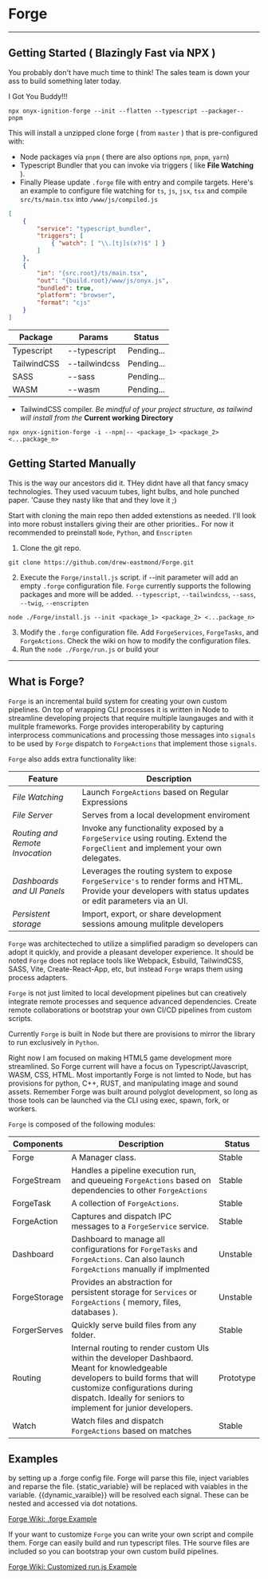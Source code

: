 # Forge
---

## Getting Started ( Blazingly Fast via NPX )

You probably don't have much time to think! The sales team is down your ass to build something later today. 

I Got You Buddy!!!

```
npx onyx-ignition-forge --init --flatten --typescript --packager-- pnpm 
```

This will install a unzipped clone forge ( from `master` ) that is pre-configured with:
* Node packages via `pnpm` ( there are also options `npm`, `pnpm`, `yarn`)
* Typescript Bundler that you can invoke via triggers ( like **File Watching** ).
* Finally Please update `.forge` file with entry and compile targets. Here's an example to configure file watching for `ts`, `js`, `jsx`, `tsx` and compile `src/ts/main.tsx` into `/www/js/compiled.js`
```json
[
    {
        "service": "typescript_bundler",
        "triggers": [
            { "watch": [ "\\.[tj]s(x?)$" ] }
        ]
    },
    {
        "in": "{src.root}/ts/main.tsx",
        "out": "{build.root}/www/js/onyx.js",
        "bundled": true,
        "platform": "browser",
        "format": "cjs"
    }
]
```


| Package | Params | Status |
| ------ | ------ | ------ | 
| Typescript | --typescript | Pending... |
| TailwindCSS | --tailwindcss | Pending... |
| SASS | --sass | Pending... |
| WASM | --wasm | Pending... |

* TailwindCSS compiler. *Be mindful of your project structure, as tailwind will install from the* **Current working Directory**

```
npx onyx-ignition-forge -i --npm|-- <package_1> <package_2> <...package_n>
```

## Getting Started Manually
This is the way our ancestors did it. THey didnt have all that fancy smacy technologies. They used vacuum tubes, light bulbs, and hole punched paper. 'Cause they nasty like that and they love it ;)

Start with cloning the main repo then added extenstions as needed. I'll look into more robust installers giving their are other priorities.. For now it recommended to preinstall `Node`, `Python`, and `Enscripten` 

1. Clone the git repo.
```
git clone https://github.com/drew-eastmond/Forge.git
```

2. Execute the `Forge/install.js` script. if --init parameter will add an empty `.forge` configuration file. `Forge` currently supports the following packages and more will be added. `--typescript`,  `--tailwindcss`, `--sass`,  `--twig`,  `--enscripten`

```
node ./Forge/install.js --init <package_1> <package_2> <...package_n>
```

3. Modify the `.forge` configuration file. Add `ForgeServices`, `ForgeTasks`, and `ForgeActions`. Check the wiki on how to modify the configuration files.
4. Run the `node ./Forge/run.js` or build your  

---

## What is Forge? 

`Forge` is an incremental build system for creating your own custom pipelines. On top of wrapping CLI processes it is written in Node to streamline developing projects that require multiple laungauges and with it mulitple frameworks. Forge provides interoperability by capturing interprocess communications and processing those messages into `signals` to be used by `Forge` dispatch to `ForgeActions` that implement those `signals`. 

`Forge` also adds extra functionality like: 

| Feature | Description |
| ------ | ------ |
| *File Watching* | Launch `ForgeActions` based on Regular Expressions |
| *File Server* | Serves from a local development enviroment | 
| *Routing and Remote Invocation* | Invoke any functionality exposed by a `ForgeService` using routing. Extend the `ForgeClient` and implement your own delegates. |
| *Dashboards and UI Panels* | Leverages the routing system to expose `ForgeService's` to render forms and HTML. Provide your developers with status updates or edit parameters via an UI. |
| *Persistent storage* | Import, export, or share development sessions amoung mulitple developers | 

`Forge` was architecteched to utilize a simplified paradigm so developers can adopt it quickly, and provide a pleasant developer experience. It should be noted `Forge` does not replace tools like Webpack, Esbuild, TailwindCSS, SASS, Vite, Create-React-App, etc, but instead `Forge` wraps them using process adapters. 

`Forge` is not just limited to local development pipelines but can creatively integrate remote processes and sequence advanced dependencies. Create remote collaborations or bootstrap your own CI/CD pipelines from custom scripts.

Currently `Forge` is built in Node but there are provisions to mirror the library to run exclusively in `Python`.

Right now l am focused on making HTML5 game development more streamlined. So Forge current will have a focus on Typescript/Javascript, WASM, CSS, HTML. Most importantly Forge is not limted to Node, but has provisions for python, C++, RUST, and manipulating image and sound assets. Remember Forge was built around polyglot development, so long as those tools can be launched via the CLI using exec, spawn, fork, or workers.

`Forge` is composed of the following modules:

| Components | Description | Status |
| ------ | ------ | ----- |
| Forge | A Manager class.  | Stable |
| ForgeStream | Handles a pipeline execution run, and queueing `ForgeActions` based on dependencies to other `ForgeActions` | Stable |
| ForgeTask | A collection of `ForgeActions`. | Stable |
| ForgeAction | Captures and dispatch IPC messages to a `ForgeService` service.  | Stable |
| Dashboard | Dashboard to manage all configurations for `ForgeTasks` and `ForgeActions`. Can also launch `ForgeActions` manually if implmented | Unstable |
| ForgeStorage | Provides an abstraction for persistent storage for `Services` or `ForgeActions` ( memory, files, databases ). | Unstable |
| ForgerServes | Quickly serve build files from any folder. | Stable |
| Routing | Internal routing to render custom UIs within the developer Dashbaord. Meant for knowledgeable developers to build forms that will customize configurations during dispatch. Ideally for seniors to implement for junior developers. | Prototype |
| Watch | Watch files and dispatch `ForgeActions` based on matches | Stable |

## Examples

by setting up a .forge config file. Forge will parse this file, inject variables and reparse the file. {static_variable} will be replaced with vaiables in the variable. {{dynamic_varaible}} will be resolved each signal. These can be nested and accessed via dot notations.


[Forge Wiki: .forge Example](https://github.com/drew-eastmond/Forge/wiki/%22.forge%22-configuration-file)


If your want to customize `Forge` you can write your own script and compile them. Forge can easily build and run typescript files. THe sourve files are included so you can bootstrap your own custom build pipelines.

[Forge Wiki: Customized run.js Example](https://github.com/drew-eastmond/Forge/wiki/Customized-%22run.js%22-script)

